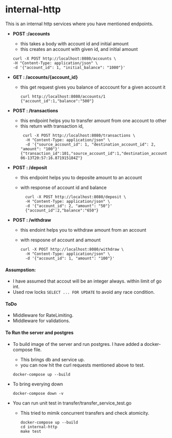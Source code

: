 # internal-http

This is an internal http services where you have mentioned endpoints.
- **POST :/accounts** 
  - this takes a body with account id and initial amount
  - this creates an account with given id, and initial amount

  ```azure
  curl -X POST http://localhost:8080/accounts \
  -H "Content-Type: application/json" \
  -d '{"account_id": 1, "initial_balance": "1000"}'
  ```

- **GET : /accounts/{account_id}**
  - this get request gives you balance of acccount for a given account it
     ```azure
     curl http://localhost:8080/accounts/1                                                                                                                 
     {"account_id":1,"balance":"500"}
    ```

- **POST : /transactions**
  - this endpoint helps you to transfer amount from one account to other
  - this return with transaction id, 
    ```azure
     curl -X POST http://localhost:8080/transactions \
      -H "Content-Type: application/json" \
      -d '{"source_account_id": 1, "destination_account_id": 2, "amount": "100"}'
    {"transaction_id":101,"source_account_id":1,"destination_account_id":2,"amount":"100","created_at":"2025-06-13T20:57:16.871915184Z"}
    ```

- **POST : /deposit**
  - this endpoint helps you to deposite amount to an account
  - with response of account id and balance
  
    ```azure
      curl -X POST http://localhost:8080/deposit \
      -H "Content-Type: application/json" \
      -d '{"account_id": 2, "amount": "50"}'
      {"account_id":2,"balance":"650"}
      ```
- **POST : /withdraw**
  - this endoint helps you to withdraw amount from an account
  - with resposne of account and amount
    
    ```azure
    curl -X POST http://localhost:8080/withdraw \
      -H "Content-Type: application/json" \
      -d '{"account_id": 1, "amount": "100"}'
      ```


#### Assumpstion: 
- I have assumed that accout will be an integer always. within limit of go int.
- Used row locks `SELECT ... FOR UPDATE` to avoid any race condition.


#### ToDo
 - Middleware for RateLimiting.
 - Middleware for validations.

#### To Run the server and postgres
- To build image of the server and run postgres. I have added a docker-compose file.
  - This brings db and service up.
  - you can now hit the curl requests mentioned above to test.
  ```azure
  docker-compose up --build
  ```
- To bring everying down 
    ```azure
    docker-compose down -v
    ```

- You can run unit test in transfer/transfer_service_test.go
  - This tried to mimik concurrent transfers and check atomicity. 
    ```azure
    docker-compose up --build
    cd internal-http
    make test
    ```